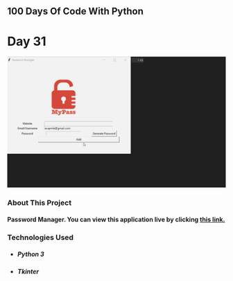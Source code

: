 ## 100 Days Of Code With Python

# Day 31

<p align="Left">
  <img src="./Project-Sample.gif" width="700px">
</p>

### About This Project

#### Password Manager. You can view this application live by clicking [this link.](https://repl.it/@ArisRoutsis/Password-Manager#main.py)

### Technologies Used

- ##### Python 3
- ##### Tkinter
